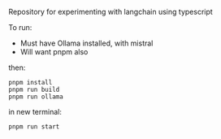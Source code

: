 Repository for experimenting with langchain using typescript

To run: 
- Must have Ollama installed, with mistral
- Will want pnpm also

then: 
```
pnpm install 
pnpm run build
pnpm run ollama
```

in new terminal:
```
pnpm run start
```
